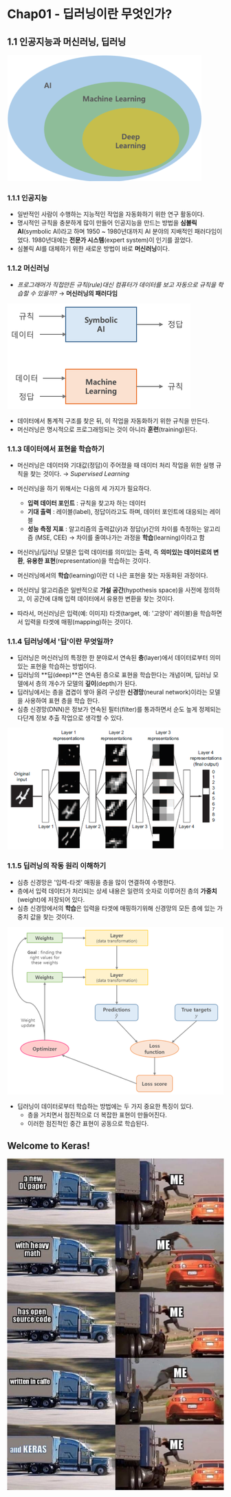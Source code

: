 # Chap01 - 딥러닝이란 무엇인가?



## 1.1 인공지능과 머신러닝, 딥러닝



![AI-ML-DL](./images/ai.png)



### 1.1.1 인공지능

- 일반적인 사람이 수행하는 지능적인 작업을 자동화하기 위한 연구 활동이다.
- 명시적인 규칙을 충분하게 많이 만들어 인공지능을 만드는 방법을 **심볼릭 AI**(symbolic AI)라고 하며 1950 ~ 1980년대까지 AI 분야의 지배적인 패러다임이었다. 1980년대에는 **전문가 시스템**(expert system)이 인기를 끌었다.
- 심볼릭 AI를 대체하기 위한 새로운 방법이 바로 **머신러닝**이다.



### 1.1.2 머신러닝

- *프로그래머가 직접만든 규칙(rule)대신 컴퓨터가 데이터를 보고 자동으로 규칙을 학습할 수 있을까?* → **머신러닝의 패러다임**



![](./images/ml.png)



- 데이터에서 통계적 구조를 찾은 뒤, 이 작업을 자동화하기 위한 규칙을 만든다.
- 머신러닝은 명시적으로 프로그래밍되는 것이 아니라 **훈련**(training)된다.



### 1.1.3 데이터에서 표현을 학습하기

- 머신러닝은 데이터와 기대값(정답)이 주어졌을 때 데이터 처리 작업을 위한 실행 규칙을 찾는 것이다. → *Supervised Learning*
- 머신러닝을 하기 위해서는 다음의 세 가지가 필요하다.
  - **입력 데이터 포인트** : 규칙을 찾고자 하는 데이터
  - **기대 출력** : 레이블(label), 정답이라고도 하며, 데이터 포인트에 대응되는 레이블
  - **성능 측정 지표** : 알고리즘의 출력값($\hat{y}$)과 정답($y$)간의 차이를 측정하는 알고리즘 (MSE, CEE) → 차이를 줄여나가는 과정을 **학습**(learning)이라고 함

- 머신러닝/딥러닝 모델은 입력 데이터를 의미있는 출력, 즉 **의미있는 데이터로의 변환**, **유용한 표현**(representation)을 학습하는 것이다. 
- 머신러닝에서의 **학습**(learning)이란 더 나은 표현을 찾는 자동화된 과정이다.
- 머신러닝 알고리즘은 일반적으로 **가설 공간**(hypothesis space)을 사전에 정의하고, 이 공간에 대해 입력 데이터에서 유용한 변환을 찾는 것이다.
- 따라서, 머신러닝은 입력(예: 이미지) 타겟(target, 예: '고양이' 레이블)을 학습하면서 입력을 타겟에 매핑(mapping)하는 것이다.



### 1.1.4 딥러닝에서 '딥'이란 무엇일까?

- 딥러닝은 머신러닝의 특정한 한 분야로서 연속된 **층**(layer)에서 데이터로부터 의미있는 표현을 학습하는 방법이다.
- 딥러닝의 **딥(deep)**은 연속된 층으로 표현을 학습한다는 개념이며, 딥러닝 모델에서 층의 개수가 모델의 **깊이**(depth)가 된다.
- 딥러닝에서는 층을 겹겹이 쌓아 올려 구성한 **신경망**(neural network)이라는 모델을 사용하여 표현 층을 학습 한다.
- 심층 신경망(DNN)은 정보가 연속된 필터(filter)를 통과하면서 순도 높게 정제되는 다단계 정보 추출 작업으로 생각할 수 있다.

![](./images/dnn.PNG)



### 1.1.5 딥러닝의 작동 원리 이해하기

- 심층 신경망은 '입력-타겟' 매핑을 층을 많이 연결하여 수행한다. 
- 층에서 입력 데이터가 처리되는 상세 내용은 일련의 숫자로 이루어진 층의 **가중치**(weight)에 저장되어 있다.
- 심층 신경망에서의 **학습**은 입력을 타겟에 매핑하기위해 신경망의 모든 층에 있는 가중치 값을 찾는 것이다.



![](./images/dnn02.PNG)



- 딥러닝이 데이터로부터 학습하는 방법에는 두 가지 중요한 특징이 있다.
  - 층을 거치면서 점진적으로 더 복잡한 표현이 만들어진다.
  - 이러한 점진적인 중간 표현이 공동으로 학습된다. 
  
  
## Welcome to Keras!
 
![](./images/keras.jpg)